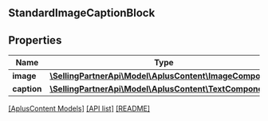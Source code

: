 ## StandardImageCaptionBlock

## Properties

Name | Type | Description | Notes
------------ | ------------- | ------------- | -------------
**image** | [**\SellingPartnerApi\Model\AplusContent\ImageComponent**](ImageComponent.md) |  | [optional]
**caption** | [**\SellingPartnerApi\Model\AplusContent\TextComponent**](TextComponent.md) |  | [optional]

[[AplusContent Models]](../) [[API list]](../../Api) [[README]](../../../README.md)
